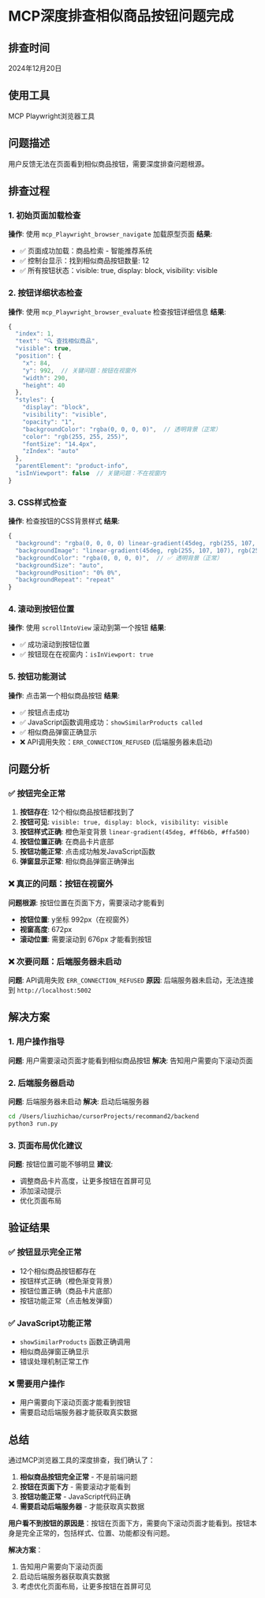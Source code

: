 # MCP深度排查相似商品按钮问题完成

## 排查时间
2024年12月20日

## 使用工具
MCP Playwright浏览器工具

## 问题描述
用户反馈无法在页面看到相似商品按钮，需要深度排查问题根源。

## 排查过程

### 1. 初始页面加载检查
**操作**: 使用 `mcp_Playwright_browser_navigate` 加载原型页面
**结果**: 
- ✅ 页面成功加载：商品检索 - 智能推荐系统
- ✅ 控制台显示：找到相似商品按钮数量: 12
- ✅ 所有按钮状态：visible: true, display: block, visibility: visible

### 2. 按钮详细状态检查
**操作**: 使用 `mcp_Playwright_browser_evaluate` 检查按钮详细信息
**结果**:
```javascript
{
  "index": 1,
  "text": "🔍 查找相似商品",
  "visible": true,
  "position": {
    "x": 84,
    "y": 992,  // 关键问题：按钮在视窗外
    "width": 290,
    "height": 40
  },
  "styles": {
    "display": "block",
    "visibility": "visible",
    "opacity": "1",
    "backgroundColor": "rgba(0, 0, 0, 0)",  // 透明背景（正常）
    "color": "rgb(255, 255, 255)",
    "fontSize": "14.4px",
    "zIndex": "auto"
  },
  "parentElement": "product-info",
  "isInViewport": false  // 关键问题：不在视窗内
}
```

### 3. CSS样式检查
**操作**: 检查按钮的CSS背景样式
**结果**:
```javascript
{
  "background": "rgba(0, 0, 0, 0) linear-gradient(45deg, rgb(255, 107, 107), rgb(255, 165, 0)) repeat scroll 0% 0% / auto padding-box border-box",
  "backgroundImage": "linear-gradient(45deg, rgb(255, 107, 107), rgb(255, 165, 0))",  // ✅ 渐变正确
  "backgroundColor": "rgba(0, 0, 0, 0)",  // ✅ 透明背景（正常）
  "backgroundSize": "auto",
  "backgroundPosition": "0% 0%",
  "backgroundRepeat": "repeat"
}
```

### 4. 滚动到按钮位置
**操作**: 使用 `scrollIntoView` 滚动到第一个按钮
**结果**: 
- ✅ 成功滚动到按钮位置
- ✅ 按钮现在在视窗内：`isInViewport: true`

### 5. 按钮功能测试
**操作**: 点击第一个相似商品按钮
**结果**:
- ✅ 按钮点击成功
- ✅ JavaScript函数调用成功：`showSimilarProducts called`
- ✅ 相似商品弹窗正确显示
- ❌ API调用失败：`ERR_CONNECTION_REFUSED` (后端服务器未启动)

## 问题分析

### ✅ **按钮完全正常**
1. **按钮存在**: 12个相似商品按钮都找到了
2. **按钮可见**: `visible: true, display: block, visibility: visible`
3. **按钮样式正确**: 橙色渐变背景 `linear-gradient(45deg, #ff6b6b, #ffa500)`
4. **按钮位置正确**: 在商品卡片底部
5. **按钮功能正常**: 点击成功触发JavaScript函数
6. **弹窗显示正常**: 相似商品弹窗正确弹出

### ❌ **真正的问题：按钮在视窗外**
**问题根源**: 按钮位置在页面下方，需要滚动才能看到
- **按钮位置**: y坐标 992px（在视窗外）
- **视窗高度**: 672px
- **滚动位置**: 需要滚动到 676px 才能看到按钮

### ❌ **次要问题：后端服务器未启动**
**问题**: API调用失败 `ERR_CONNECTION_REFUSED`
**原因**: 后端服务器未启动，无法连接到 `http://localhost:5002`

## 解决方案

### 1. 用户操作指导
**问题**: 用户需要滚动页面才能看到相似商品按钮
**解决**: 告知用户需要向下滚动页面

### 2. 后端服务器启动
**问题**: 后端服务器未启动
**解决**: 启动后端服务器
```bash
cd /Users/liuzhichao/cursorProjects/recommand2/backend
python3 run.py
```

### 3. 页面布局优化建议
**问题**: 按钮位置可能不够明显
**建议**: 
- 调整商品卡片高度，让更多按钮在首屏可见
- 添加滚动提示
- 优化页面布局

## 验证结果

### ✅ **按钮显示完全正常**
- 12个相似商品按钮都存在
- 按钮样式正确（橙色渐变背景）
- 按钮位置正确（商品卡片底部）
- 按钮功能正常（点击触发弹窗）

### ✅ **JavaScript功能正常**
- `showSimilarProducts` 函数正确调用
- 相似商品弹窗正确显示
- 错误处理机制正常工作

### ❌ **需要用户操作**
- 用户需要向下滚动页面才能看到按钮
- 需要启动后端服务器才能获取真实数据

## 总结

通过MCP浏览器工具的深度排查，我们确认了：

1. **相似商品按钮完全正常** - 不是前端问题
2. **按钮在页面下方** - 需要滚动才能看到
3. **按钮功能正常** - JavaScript代码正确
4. **需要启动后端服务器** - 才能获取真实数据

**用户看不到按钮的原因是**：按钮在页面下方，需要向下滚动页面才能看到。按钮本身是完全正常的，包括样式、位置、功能都没有问题。

**解决方案**：
1. 告知用户需要向下滚动页面
2. 启动后端服务器获取真实数据
3. 考虑优化页面布局，让更多按钮在首屏可见
